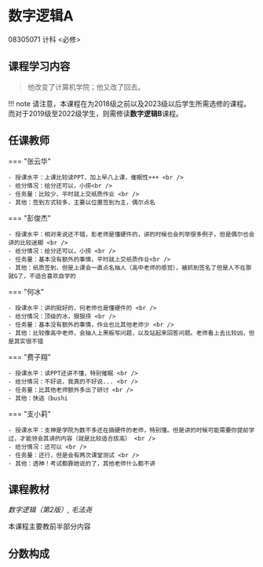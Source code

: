 # 数字逻辑A
<div class="badges">
<span class="badge course-id-badge"> 08305071 </span>
<span class="badge compulsory-badge"> 计科 <必修></span>
</div>


## 课程学习内容

> 他改变了计算机学院；他又改了回去。

!!! note
    请注意，本课程在为2018级之前以及2023级以后学生所需选修的课程。而对于2019级至2022级学生，则需修读**数字逻辑B**课程。


## 任课教师

=== "张云华"

    - 授课水平：上课比较读PPT，加上早八上课，催眠性+++ <br />
    - 给分情况：给分还可以，小捞<br />
    - 任务量：比较少，平时就上交纸质作业 <br />
    - 其他：签到方式较多，主要以位置签到为主，偶尔点名

=== "彭俊杰"

    - 授课水平：相对来说还不错，彭老师是懂硬件的，讲的时候也会列举很多例子，但是偶尔也会讲的比较迷糊 <br />
    - 给分情况：给分还可以，小捞 <br />
    - 任务量：基本没有额外的事情，平时就上交纸质作业<br />
    - 其他：纸质签到，但是上课会一直点名抽人（高中老师的感觉），被抓到签名了但是人不在那就G了，不适合喜欢自学的

=== "何冰"

    - 授课水平：讲的挺好的，何老师也是懂硬件的 <br />
    - 给分情况：顶级的冰，狠狠捞 <br />
    - 任务量：基本没有额外的事情，作业也比其他老师少 <br />
    - 其他：比较像高中老师，会抽人上黑板写问题，以及站起来回答问题。老师看上去比较凶，但是其实很不错

=== "费子翔"

    - 授课水平：读PPT还讲不懂，特别催眠 <br />
    - 给分情况：不好说，我真的不好说... <br />
    - 任务量：比其他老师额外多出了研讨 <br />
    - 其他：快逃（bushi

=== "支小莉"

    - 授课水平：支神是学院为数不多还在搞硬件的老师，特别懂。但是讲的时候可能需要你提前学过，才能领会其讲的内容（就是比较适合拔高） <br />
    - 给分情况：还可以 <br />
    - 任务量：还行，但是会有两次课堂测试 <br />
    - 其他：透神！考试都靠她说的了，其他老师什么都不讲

## 课程教材

*数字逻辑（第2版）, 毛法尧*

本课程主要教前半部分内容

## 分数构成

<!-- === "<教师1>" 

    <分数构成，可具体介绍各部分，如作业情况、实验内容及形式、考试范围及形式等>

!!! note
    同上，如果各教学班分数构成一致则可以直接写文本，否则建议同上形式。 -->

<!-- ## <其他可选项目>

包括 推荐书单、参考笔记、其他资源、课程学习建议、个人评论、后续课程 等，每一个占一个二级标题（`##`）

可以将其他文件类型的资料（尽量不要太大）上传到同一目录中，然后在页面里添加指向资料的链接（`[文字](相对路径)`）

!!! note
    可以参考其他已经基本完成的页面的 markdown 源码 -->